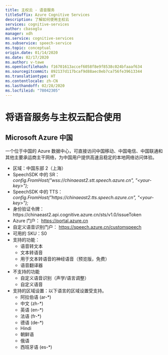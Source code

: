 ```yaml
---
title: 主权云 - 语音服务
titleSuffix: Azure Cognitive Services
description: 了解如何使用主权云
services: cognitive-services
author: cbasoglu
manager: xdh
ms.service: cognitive-services
ms.subservice: speech-service
ms.topic: conceptual
origin.date: 01/14/2020
ms.date: 02/17/2020
ms.author: v-tawe
ms.openlocfilehash: f16701613accef6058f8e9f8538c024bfaaaf634
ms.sourcegitcommit: 892137d117bcaf9d88aec0eb7ca756fe39613344
ms.translationtype: HT
ms.contentlocale: zh-CN
ms.lasthandoff: 02/28/2020
ms.locfileid: "78042305"
---
```

# <a name="speech-services-with-sovereign-clouds"></a>将语音服务与主权云配合使用

## <a name="microsoft-azure-china"></a>Microsoft Azure 中国

一个位于中国的 Azure 数据中心，可直接访问中国移动、中国电信、中国联通和其他主要承运商主干网络，为中国用户提供高速且稳定的本地网络访问体验。
- 区域：中国东部 2（上海）
- SpeechSDK 中的 SR：*config.FromHost("wss://chinaeast2.stt.speech.azure.cn", "\<your-key\>");*
- SpeechSDK 中的 TTS：*config.FromHost("https[]()://chinaeast2.tts.speech.azure.cn", "\<your-key\>");*
- 身份验证令牌：https[]()://chinaeast2.api.cognitive.azure.cn/sts/v1.0/issueToken
- Azure 门户： https://portal.azure.cn
- 自定义语音识别门户： https://speech.azure.cn/customspeech
- 可用的 SKU：S0
- 支持的功能：
  - 语音转文本
  - 文本转语音
  - 用于文本转语音的神经语音（预览版，免费）
  - 语音翻译器
- 不支持的功能
  - 自定义语音识别（声学/语言调整）
  - 自定义语音
- 支持的区域设置：以下语言的区域设置受支持。
  - 阿拉伯语 (ar-*)
  - 中文 (zh-*)
  - 英语 (en-*)
  - 法语 (fr-*)
  - 德语 (de-*)
  - Hindi
  - 朝鲜语
  - 俄语
  - 西班牙语 (es-*)

